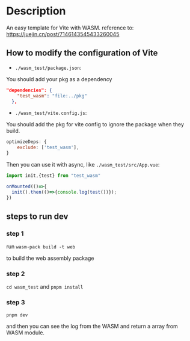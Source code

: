 # Description

An easy template for Vite with WASM.
reference to: https://juejin.cn/post/7146143545433260045

## How to modify the configuration of Vite

- `./wasm_test/package.json`:

You should add your pkg as a dependency

```json
"dependencies": {
    "test_wasm": "file:../pkg"
  },
```

- `./wasm_test/vite.config.js`:

You should add the pkg for vite config to ignore the package when they build.

```js
optimizeDeps: {
    exclude: ['test_wasm'],
}
```

Then you can use it with async, like `./wasm_test/src/App.vue`:

```js
import init,{test} from "test_wasm"

onMounted(()=>{
  init().then(()=>{console.log(test())});
})
```

## steps to run dev

### step 1 

run `wasm-pack build -t web`

to build the web assembly package

### step 2

`cd wasm_test`
and 
`pnpm install`

### step 3

`pnpm dev`

and then you can see the log from the WASM and return a array from WASM module.